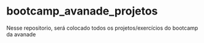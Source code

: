 # bootcamp_avanade_projetos
Nesse repositorio, será colocado todos os projetos/exercícios do bootcamp da avanade